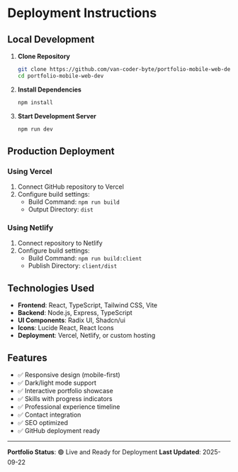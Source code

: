 # Deployment Instructions

## Local Development

1. **Clone Repository**
   ```bash
   git clone https://github.com/van-coder-byte/portfolio-mobile-web-dev.git
   cd portfolio-mobile-web-dev
   ```

2. **Install Dependencies**
   ```bash
   npm install
   ```

3. **Start Development Server**
   ```bash
   npm run dev
   ```

## Production Deployment

### Using Vercel
1. Connect GitHub repository to Vercel
2. Configure build settings:
   - Build Command: `npm run build`
   - Output Directory: `dist`

### Using Netlify
1. Connect repository to Netlify
2. Configure build settings:
   - Build Command: `npm run build:client`
   - Publish Directory: `client/dist`

## Technologies Used

- **Frontend**: React, TypeScript, Tailwind CSS, Vite
- **Backend**: Node.js, Express, TypeScript  
- **UI Components**: Radix UI, Shadcn/ui
- **Icons**: Lucide React, React Icons
- **Deployment**: Vercel, Netlify, or custom hosting

## Features

- ✅ Responsive design (mobile-first)
- ✅ Dark/light mode support
- ✅ Interactive portfolio showcase
- ✅ Skills with progress indicators  
- ✅ Professional experience timeline
- ✅ Contact integration
- ✅ SEO optimized
- ✅ GitHub deployment ready

---

**Portfolio Status**: 🟢 Live and Ready for Deployment
**Last Updated**: 2025-09-22